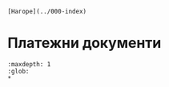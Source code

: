 ```{only} html
[Нагоре](../000-index)
```

# Платежни документи


```{toctree}
:maxdepth: 1
:glob:
*
```